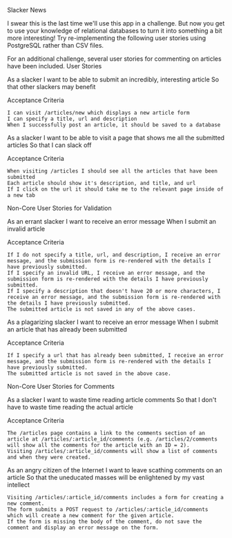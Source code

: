 Slacker News

I swear this is the last time we'll use this app in a challenge. But now you get to use your knowledge of relational databases to turn it into something a bit more interesting! Try re-implementing the following user stories using PostgreSQL rather than CSV files.

For an additional challenge, several user stories for commenting on articles have been included.
User Stories

As a slacker
I want to be able to submit an incredibly, interesting article
So that other slackers may benefit

Acceptance Criteria

    I can visit /articles/new which displays a new article form
    I can specify a title, url and description
    When I successfully post an article, it should be saved to a database

As a slacker
I want to be able to visit a page that shows me all the submitted articles
So that I can slack off

Acceptance Criteria

    When visiting /articles I should see all the articles that have been submitted
    Each article should show it's description, and title, and url
    If I click on the url it should take me to the relevant page inside of a new tab

Non-Core User Stories for Validation

As an errant slacker
I want to receive an error message
When I submit an invalid article

Acceptance Criteria

    If I do not specify a title, url, and description, I receive an error message, and the submission form is re-rendered with the details I have previously submitted.
    If I specify an invalid URL, I receive an error message, and the submission form is re-rendered with the details I have previously submitted.
    If I specify a description that doesn't have 20 or more characters, I receive an error message, and the submission form is re-rendered with the details I have previously submitted.
    The submitted article is not saved in any of the above cases.

As a plagarizing slacker
I want to receive an error message
When I submit an article that has already been submitted

Acceptance Criteria

    If I specify a url that has already been submitted, I receive an error message, and the submission form is re-rendered with the details I have previously submitted.
    The submitted article is not saved in the above case.

Non-Core User Stories for Comments

As a slacker
I want to waste time reading article comments
So that I don't have to waste time reading the actual article

Acceptance Criteria

    The /articles page contains a link to the comments section of an article at /articles/:article_id/comments (e.g. /articles/2/comments will show all the comments for the article with an ID = 2).
    Visiting /articles/:article_id/comments will show a list of comments and when they were created.

As an angry citizen of the Internet
I want to leave scathing comments on an article
So that the uneducated masses will be enlightened by my vast intellect

    Visiting /articles/:article_id/comments includes a form for creating a new comment.
    The form submits a POST request to /articles/:article_id/comments which will create a new comment for the given article.
    If the form is missing the body of the comment, do not save the comment and display an error message on the form.
